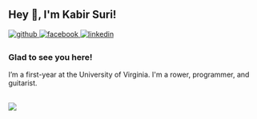 ## Hey 👋, I'm Kabir Suri!  


<a href="https://github.com/KabirSuri" target="_blank">
<img src=https://img.shields.io/badge/github-%2324292e.svg?&style=for-the-badge&logo=github&logoColor=white alt=github style="margin-bottom: 5px;" />
</a>
<a href="https://www.facebook.com/kabir.suri.5099" target="_blank">
<img src=https://img.shields.io/badge/facebook-%232E87FB.svg?&style=for-the-badge&logo=facebook&logoColor=white alt=facebook style="margin-bottom: 5px;" />
</a>
<a href="https://linkedin.com/in/kabir-suri-4293b9231" target="_blank">
<img src=https://img.shields.io/badge/linkedin-%231E77B5.svg?&style=for-the-badge&logo=linkedin&logoColor=white alt=linkedin style="margin-bottom: 5px;" />
</a>  
  



### Glad to see you here!  
I’m a first-year at the University of Virginia. I'm a rower, programmer, and guitarist.
  

<br/>  

  
  <img src="1v82022CharlieButt.png">


<br />

